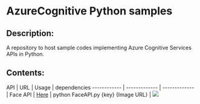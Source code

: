 # AzureCognitive Python samples

## Description:
A repository to host sample codes implementing Azure Cognitive Services APIs in Python.

## Contents:
API | URL | Usage | dependencies
------------ | ------------- | ------------- |
Face API |  [Here](https://github.com/hbibz-deploy/AzureCognitive-py/blob/master/FaceAPI.py) | python FaceAPI.py {key} {Image URL} | ![](https://img.shields.io/badge/cognitive__face-dependency-green.svg)
